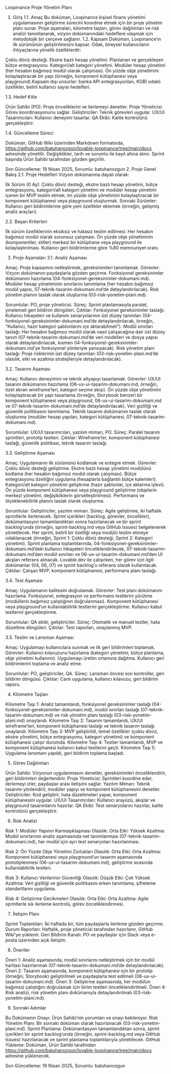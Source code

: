 Loopinance Proje Yönetim Planı
1. Giriş
1.1. Amaç
Bu doküman, Loopinance kişisel finans yönetimi uygulamasının geliştirme sürecini koordine etmek için bir proje yönetim planı sunar. Proje aşamaları, kilometre taşları, görev dağılımları ve risk analizi tanımlanarak, vizyon dokümanındaki hedeflere ulaşmak için metodolojik bir çerçeve sağlanır.
1.2. Kapsam
Doküman, Loopinance’ın ilk sürümünün geliştirilmesini kapsar. Odak, bireysel kullanıcıların ihtiyaçlarına yönelik özelliklerdir:

Çoklu döviz desteği.
Ekstre bazlı hesap yönetimi.
Planlanan ve gerçekleşen bütçe entegrasyonu.
Kategori/alt kategori yönetimi.
Modüler hesap yönetimi (her hesabın bağımsız modül olarak çalışması).
Ön yüzde obje yönetimini kolaylaştıracak bir yapı (örneğin, komponent kütüphanesi veya playground).Kapsam dışı unsurlar: banka API entegrasyonları, KOBİ odaklı özellikler, belirli kullanıcı sayısı hedefleri.

1.3. Hedef Kitle

Ürün Sahibi (PO): Proje önceliklerini ve ilerlemeyi denetler.
Proje Yöneticisi: Görev koordinasyonunu sağlar.
Geliştiriciler: Teknik görevleri uygular.
UX/UI Tasarımcıları: Kullanıcı deneyimi tasarlar.
QA Ekibi: Kalite kontrolünü gerçekleştirir.

1.4. Güncelleme Süreci

Doküman, GitHub Wiki üzerinden Markdown formatında, https://github.com/batuhanozgun/lovable-loopinance/tree/main/docs adresinde yönetilir.
Değişiklikler, tarih ve sorumlu ile kayıt altına alınır.
Sprint başında Ürün Sahibi tarafından gözden geçirilir.

Son Güncelleme: 19 Nisan 2025, Sorumlu: batuhanozgun
2. Proje Genel Bakış
2.1. Proje Hedefleri
Vizyon dokümanına dayalı olarak:

İlk Sürüm (0 Ay): Çoklu döviz desteği, ekstre bazlı hesap yönetimi, bütçe entegrasyonu, kategori/alt kategori yönetimi ve modüler hesap yönetimi içeren bir MVP teslim etmek; ön yüzde obje yönetimini kolaylaştıracak bir komponent kütüphanesi veya playground oluşturmak.
Sonraki Sürümler: Kullanıcı geri bildirimlerine göre yeni özellikler eklemek (örneğin, gelişmiş analiz araçları).

2.2. Başarı Kriterleri

İlk sürüm özelliklerinin eksiksiz ve hatasız teslim edilmesi.
Her hesabın bağımsız modül olarak sorunsuz çalışması.
Ön yüzde obje yönetiminin (komponentler, stiller) merkezi bir kütüphane veya playground ile kolaylaştırılması.
Kullanıcı geri bildirimlerine göre %80 memnuniyet oranı.

3. Proje Aşamaları
3.1. Analiz Aşaması

Amaç: Proje kapsamını netleştirmek, gereksinimleri tanımlamak.
Görevler:
Vizyon dokümanını paydaşlarla gözden geçirme.
Fonksiyonel gereksinimler dokümanını hazırlama (04-fonksiyonel-gereksinimler-dokumani.md).
Modüler hesap yönetiminin sınırlarını tanımlama (her hesabın bağımsız modül yapısı, 07-teknik-tasarim-dokumani.md’de detaylandırılacak).
Risk yönetim planını taslak olarak oluşturma (03-risk-yonetim-plani.md).


Sorumlular: PO, proje yöneticisi.
Süreç: Sprint planlamasıyla paralel, yinelemeli geri bildirim döngüleri.
Çıktılar:
Fonksiyonel gereksinimler taslağı: Kullanıcı hikayeleri ve kullanım senaryolarının üst düzey tanımları (04-fonksiyonel-gereksinimler-dokumani.md’de detaylandırılacak, örneğin, “Kullanıcı, hazır kategori şablonlarını içe aktarabilmeli”).
Modül sınırları taslağı: Her hesabın bağımsız modül olarak nasıl çalışacağına dair üst düzey tanım (07-teknik-tasarim-dokumani.md’de veri modelleri ve dosya yapısı olarak detaylandırılacak, kısmen 04-fonksiyonel-gereksinimler-dokumani.md’ye fonksiyonel yönleriyle yansıyacak).
Risk yönetim planı taslağı: Proje risklerinin üst düzey tanımları (03-risk-yonetim-plani.md’de olasılık, etki ve azaltma stratejileriyle detaylandırılacak).



3.2. Tasarım Aşaması

Amaç: Kullanıcı deneyimini ve teknik altyapıyı tasarlamak.
Görevler:
UX/UI tasarım dokümanını hazırlama (06-ux-ui-tasarim-dokumani.md, örneğin, özet ekran wireframe’leri, kategori seçme akışı).
Ön yüzde obje yönetimini kolaylaştıracak bir yapı tasarlama (örneğin, Storybook benzeri bir komponent kütüphanesi veya playground, 06-ux-ui-tasarim-dokumani.md ve 07-teknik-tasarim-dokumani.md’de detaylandırılacak).
Veri gizliliği ve güvenlik politikasını tanımlama.
Teknik tasarım dokümanını taslak olarak oluşturma (modüler hesap yapıları, kategori kütüphanesi, 07-teknik-tasarim-dokumani.md).


Sorumlular: UX/UI tasarımcıları, yazılım mimarı, PO.
Süreç: Paralel tasarım sprintleri, prototip testleri.
Çıktılar: Wireframe’ler, komponent kütüphanesi taslağı, güvenlik politikası, teknik tasarım taslağı.

3.3. Geliştirme Aşaması

Amaç: Uygulamanın ilk sürümünü kodlamak ve entegre etmek.
Görevler:
Çoklu döviz desteği geliştirme.
Ekstre bazlı hesap yönetimi modülünü kodlama (her hesabın bağımsız modül olarak çalışması).
Bütçe entegrasyonu özelliğini uygulama (hesaplarla bağlantılı bütçe kalemleri).
Kategori/alt kategori yönetimi geliştirme (hazır şablonlar, içe aktarma işlevi).
Ön yüzde komponent kütüphanesi veya playground geliştirme (objelerin merkezi yönetimi, değişikliklerin görselleştirilmesi).
Performans ve ölçeklenebilirlik planını taslak olarak oluşturma.


Sorumlular: Geliştiriciler, yazılım mimarı.
Süreç: Agile geliştirme, iki haftalık sprintlerle ilerlenecek. Sprint içerikleri (backlog, görevler, öncelikler), dokümantasyon tamamlandıktan sonra hazırlanacak ve bir sprint backlog’unda (örneğin, sprint-backlog.md veya GitHub Issues) belgelenerek yönetilecek. Her sprint, belirli bir özelliği veya modülü teslim etmeye odaklanacak (örneğin, Sprint 1: Çoklu döviz desteği, Sprint 2: Kategori yönetimi). Sprint planlama toplantılarında, 04-fonksiyonel-gereksinimler-dokumani.md’deki kullanıcı hikayeleri önceliklendirilecek, 07-teknik-tasarim-dokumani.md’den modül sınırları ve 06-ux-ui-tasarim-dokumani.md’den UI akışları referans alınacak. Lovable.dev ile çalışırken, her görev için ilgili dokümanlar (04, 06, 07) ve sprint backlog’u referans olarak kullanılacak.
Çıktılar: Çalışan MVP, komponent kütüphanesi, performans planı taslağı.

3.4. Test Aşaması

Amaç: Uygulamanın kalitesini doğrulamak.
Görevler:
Test planı dokümanını hazırlama.
Fonksiyonel, entegrasyon ve performans testlerini yürütme (modüllerin bağımsız çalıştığının doğrulanması).
Komponent kütüphanesi veya playground’un kullanılabilirlik testlerini gerçekleştirme.
Kullanıcı kabul testlerini gerçekleştirme.


Sorumlular: QA ekibi, geliştiriciler.
Süreç: Otomatik ve manuel testler, hata düzeltme döngüleri.
Çıktılar: Test raporları, onaylanmış MVP.

3.5. Teslim ve Lansman Aşaması

Amaç: Uygulamayı kullanıcılara sunmak ve ilk geri bildirimleri toplamak.
Görevler:
Kullanıcı kılavuzunu hazırlama (kategori yönetimi, bütçe planlama, obje yönetimi kullanımı).
Uygulamayı üretim ortamına dağıtma.
Kullanıcı geri bildirimlerini toplama ve analiz etme.


Sorumlular: PO, geliştiriciler, QA.
Süreç: Lansman öncesi son kontroller, geri bildirim döngüsü.
Çıktılar: Canlı uygulama, kullanıcı kılavuzu, geri bildirim raporu.

4. Kilometre Taşları

Kilometre Taşı 1: Analiz tamamlandı, fonksiyonel gereksinimler taslağı (04-fonksiyonel-gereksinimler-dokumani.md), modül sınırları taslağı (07-teknik-tasarim-dokumani.md) ve risk yönetim planı taslağı (03-risk-yonetim-plani.md) onaylandı.
Kilometre Taşı 2: Tasarım tamamlandı, UX/UI wireframe’leri, komponent kütüphanesi taslağı ve teknik tasarım taslağı onaylandı.
Kilometre Taşı 3: MVP geliştirildi, temel özellikler (çoklu döviz, ekstre yönetimi, bütçe entegrasyonu, kategori yönetimi) ve komponent kütüphanesi çalışır durumda.
Kilometre Taşı 4: Testler tamamlandı, MVP ve komponent kütüphanesi kullanıcı kabul testlerini geçti.
Kilometre Taşı 5: Uygulama lansmanı yapıldı, geri bildirim toplama başladı.

5. Görev Dağılımları

Ürün Sahibi: Vizyonun uygulanmasını denetler, gereksinimleri önceliklendirir, geri bildirimleri değerlendirir.
Proje Yöneticisi: Sprintleri koordine eder, ilerlemeyi izler, paydaşlar arası iletişimi sağlar.
Yazılım Mimarı: Teknik tasarımı yönlendirir, modüler yapıyı ve komponent kütüphanesini denetler.
Geliştiriciler: Kod geliştirir, hata düzeltmeleri yapar, komponent kütüphanesini uygular.
UX/UI Tasarımcıları: Kullanıcı arayüzü, akışlar ve playground tasarımlarını hazırlar.
QA Ekibi: Test senaryolarını hazırlar, kalite kontrolünü gerçekleştirir.

6. Risk Analizi

Risk 1: Modüler Yapının Karmaşıklaşması
Olasılık: Orta
Etki: Yüksek
Azaltma: Modül sınırlarının analiz aşamasında net tanımlanması (07-teknik-tasarim-dokumani.md), her modül için ayrı test senaryoları hazırlanması.


Risk 2: Ön Yüzde Obje Yönetimi Zorlukları
Olasılık: Orta
Etki: Orta
Azaltma: Komponent kütüphanesi veya playground’un tasarım aşamasında prototiplenmesi (06-ux-ui-tasarim-dokumani.md), geliştirme sırasında kullanılabilirlik testleri.


Risk 3: Kullanıcı Verilerinin Güvenliği
Olasılık: Düşük
Etki: Çok Yüksek
Azaltma: Veri gizliliği ve güvenlik politikasını erken tanımlama, şifreleme standartlarını uygulama.


Risk 4: Geliştirme Gecikmeleri
Olasılık: Orta
Etki: Orta
Azaltma: Agile sprintlerle sık ilerleme kontrolü, görev önceliklendirmesi.



7. İletişim Planı

Sprint Toplantıları: İki haftada bir, tüm paydaşlarla ilerleme gözden geçirme.
Durum Raporları: Haftalık, proje yöneticisi tarafından hazırlanır, GitHub Wiki’ye yüklenir.
Geri Bildirim Kanalı: PO ve paydaşlar için Slack veya e-posta üzerinden açık iletişim.

8. Öneriler

Öneri 1: Analiz aşamasında, modül sınırlarını netleştirmek için bir modül haritası hazırlanmalı (07-teknik-tasarim-dokumani.md’de detaylandırılacak).
Öneri 2: Tasarım aşamasında, komponent kütüphanesi için bir prototip (örneğin, Storybook) geliştirilmeli ve paydaşlarla test edilmeli (06-ux-ui-tasarim-dokumani.md).
Öneri 3: Geliştirme aşamasında, her modülün bağımsız çalıştığını doğrulamak için birim testleri önceliklendirilmeli.
Öneri 4: Risk analizi, risk yönetim planı dokümanıyla detaylandırılmalı (03-risk-yonetim-plani.md).

9. Sonraki Adımlar

Bu Dokümanın Onayı: Ürün Sahibi’nin yorumları ve onayı bekleniyor.
Risk Yönetim Planı: Bir sonraki doküman olarak hazırlanacak (03-risk-yonetim-plani.md).
Sprint Planlama: Dokümantasyon tamamlandıktan sonra, sprint içerikleri bir sprint backlog’unda (örneğin, sprint-backlog.md veya GitHub Issues) hazırlanacak ve sprint planlama toplantılarıyla yönetilecek.
GitHub Yükleme: Doküman, Ürün Sahibi tarafından https://github.com/batuhanozgun/lovable-loopinance/tree/main/docs adresine yüklenecek.

Son Güncelleme: 19 Nisan 2025, Sorumlu: batuhanozgun
